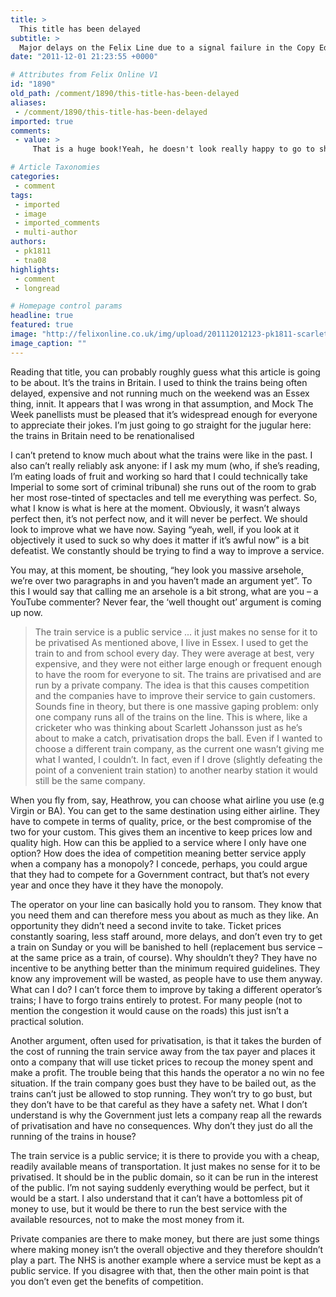 ```yaml
---
title: >
  This title has been delayed
subtitle: >
  Major delays on the Felix Line due to a signal failure in the Copy Editor area.
date: "2011-12-01 21:23:55 +0000"

# Attributes from Felix Online V1
id: "1890"
old_path: /comment/1890/this-title-has-been-delayed
aliases:
 - /comment/1890/this-title-has-been-delayed
imported: true
comments:
 - value: >
     That is a huge book!Yeah, he doesn't look really happy to go to shoocl...Have I mentioned your kids are THE CUTEST EVER? I know I have, but they just are!!!!,Peter,Yes the iOS bug appears to have been fixed<a href="http://upbquan.com"> tkahns</a>.I am currently on CR 1H51 which on the Facilities' tab shows as having reservations available. No CR services (with the possible exception of the Business Zone' on a handful of their Silver MainLine services) have seat reservations. Not sure if it's the way they have loaded the data, or the way you are extracting it.Thanks for a great site. Very useful.CU, improved ejaculatory metals immense capacity car insurance quotes

# Article Taxonomies
categories:
 - comment
tags:
 - imported
 - image
 - imported_comments
 - multi-author
authors:
 - pk1811
 - tna08
highlights:
 - comment
 - longread

# Homepage control params
headline: true
featured: true
image: "http://felixonline.co.uk/img/upload/201112012123-pk1811-scarlett-johansson.jpg"
image_caption: ""
---
```


Reading that title, you can probably roughly guess what this article is going to be about. It’s the trains in Britain. I used to think the trains being often delayed, expensive and not running much on the weekend was an Essex thing, innit. It appears that I was wrong in that assumption, and Mock The Week panellists must be pleased that it’s widespread enough for everyone to appreciate their jokes. I’m just going to go straight for the jugular here: the trains in Britain need to be renationalised

I can’t pretend to know much about what the trains were like in the past. I also can’t really reliably ask anyone: if I ask my mum (who, if she’s reading, I’m eating loads of fruit and working so hard that I could technically take Imperial to some sort of criminal tribunal) she runs out of the room to grab her most rose-tinted of spectacles and tell me everything was perfect. So, what I know is what is here at the moment. Obviously, it wasn’t always perfect then, it’s not perfect now, and it will never be perfect. We should look to improve what we have now. Saying “yeah, well, if you look at it objectively it used to suck so why does it matter if it’s awful now” is a bit defeatist. We constantly should be trying to find a way to improve a service.

You may, at this moment, be shouting, “hey look you massive arsehole, we’re over two paragraphs in and you haven’t made an argument yet”. To this I would say that calling me an arsehole is a bit strong, what are you – a YouTube commenter? Never fear, the ‘well thought out’ argument is coming up now.
> The train service is a public service ... it just makes no sense for it to be privatised
As mentioned above, I live in Essex. I used to get the train to and from school every day. They were average at best, very expensive, and they were not either large enough or frequent enough to have the room for everyone to sit. The trains are privatised and are run by a private company. The idea is that this causes competition and the companies have to improve their service to gain customers. Sounds fine in theory, but there is one massive gaping problem: only one company runs all of the trains on the line. This is where, like a cricketer who was thinking about Scarlett Johansson just as he’s about to make a catch, privatisation drops the ball. Even if I wanted to choose a different train company, as the current one wasn’t giving me what I wanted, I couldn’t. In fact, even if I drove (slightly defeating the point of a convenient train station) to another nearby station it would still be the same company.

When you fly from, say, Heathrow, you can choose what airline you use (e.g Virgin or BA). You can get to the same destination using either airline. They have to compete in terms of quality, price, or the best compromise of the two for your custom. This gives them an incentive to keep prices low and quality high. How can this be applied to a service where I only have one option? How does the idea of competition meaning better service apply when a company has a monopoly? I concede, perhaps, you could argue that they had to compete for a Government contract, but that’s not every year and once they have it they have the monopoly.

The operator on your line can basically hold you to ransom. They know that you need them and can therefore mess you about as much as they like. An opportunity they didn’t need a second invite to take. Ticket prices constantly soaring, less staff around, more delays, and don’t even try to get a train on Sunday or you will be banished to hell (replacement bus service – at the same price as a train, of course). Why shouldn’t they? They have no incentive to be anything better than the minimum required guidelines. They know any improvement will be wasted, as people have to use them anyway. What can I do? I can’t force them to improve by taking a different operator’s trains; I have to forgo trains entirely to protest. For many people (not to mention the congestion it would cause on the roads) this just isn’t a practical solution.

Another argument, often used for privatisation, is that it takes the burden of the cost of running the train service away from the tax payer and places it onto a company that will use ticket prices to recoup the money spent and make a profit. The trouble being that this hands the operator a no win no fee situation. If the train company goes bust they have to be bailed out, as the trains can’t just be allowed to stop running. They won’t try to go bust, but they don’t have to be that careful as they have a safety net. What I don’t understand is why the Government just lets a company reap all the rewards of privatisation and have no consequences. Why don’t they just do all the running of the trains in house?

The train service is a public service; it is there to provide you with a cheap, readily available means of transportation. It just makes no sense for it to be privatised. It should be in the public domain, so it can be run in the interest of the public. I’m not saying suddenly everything would be perfect, but it would be a start. I also understand that it can’t have a bottomless pit of money to use, but it would be there to run the best service with the available resources, not to make the most money from it.

Private companies are there to make money, but there are just some things where making money isn’t the overall objective and they therefore shouldn’t play a part. The NHS is another example where a service must be kept as a public service. If you disagree with that, then the other main point is that you don’t even get the benefits of competition.
